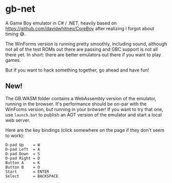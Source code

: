 # gb-net
A Game Boy emulator in C# / .NET, heavily based on https://github.com/davidwhitney/CoreBoy after realizing I forgot about timing 😅. 

The WinForms version is running pretty smoothly, including sound, although not all of the test ROMs out there are passing and GBC support is not all there yet.
In short: there are better emulators out there if you want to play games.

But if you want to hack something together, go ahead and have fun!

## New!

The GB.WASM folder contains a WebAssembly version of the emulator, running in the browser. It's performance should be on-par with the WinForms version, but running in your browser!
If you want to try that one, use `launch.bat` to publish an AOT version of the emulator and start a local web server.

Here are the key bindings (click somewhere on the page if they don't seem to work):
```
D-pad Up    = W
D-pad Left  = A
D-pad Down  = S
D-pad Right = D
Button A    = K
Button B    = O
Start       = ENTER
Select      = BACKSPACE
```
